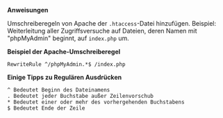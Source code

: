<!-- Filename: How_do_you_block_directory_scans_using_htaccess%3F / Display title: Ordnerscans mit htaccess blockieren -->

**Anweisungen**

Umschreiberegeln von Apache der `.htaccess`-Datei hinzufügen. Beispiel:
Weiterleitung aller Zugriffsversuche auf Dateien, deren Namen mit
"phpMyAdmin" beginnt, auf `index.php` um.

  
**Beispiel der Apache-Umschreiberegel**

    RewriteRule ^/phpMyAdmin.*$ /index.php

  
**Einige Tipps zu Regulären Ausdrücken**

    ^ Bedeutet Beginn des Dateinamens
    . Bedeutet jeder Buchstabe außer Zeilenvorschub
    * Bedeutet einer oder mehr des vorhergehenden Buchstabens
    $ Bedeutet Ende der Zeile
